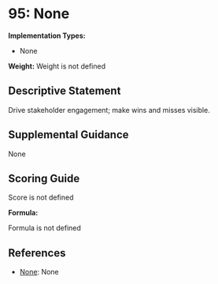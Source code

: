 # 95: None

**Implementation Types:**

- None

**Weight:** Weight is not defined

## Descriptive Statement

Drive stakeholder engagement; make wins and misses visible.

## Supplemental Guidance

None

## Scoring Guide

Score is not defined

**Formula:**

Formula is not defined

## References

- [None](None): None

